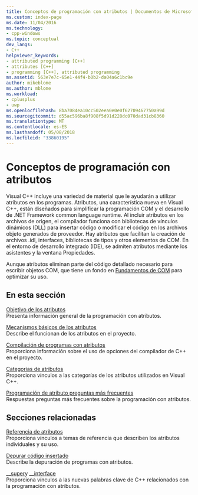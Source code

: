 ```yaml
---
title: Conceptos de programación con atributos | Documentos de Microsoft
ms.custom: index-page
ms.date: 11/04/2016
ms.technology:
- cpp-windows
ms.topic: conceptual
dev_langs:
- C++
helpviewer_keywords:
- attributed programming [C++]
- attributes [C++]
- programming [C++], attributed programming
ms.assetid: 563e7e7c-65e1-44f4-b0b2-da04a6c1bc9e
author: mikeblome
ms.author: mblome
ms.workload:
- cplusplus
- uwp
ms.openlocfilehash: 8ba7084ea10cc502eea0e0e0f62709467750a99d
ms.sourcegitcommit: d55ac596ba8f908f5d91d228dc070dad31cb8360
ms.translationtype: MT
ms.contentlocale: es-ES
ms.lasthandoff: 05/08/2018
ms.locfileid: "33860195"
---
```

# <a name="attributed-programming-concepts"></a>Conceptos de programación con atributos
Visual C++ incluye una variedad de material que le ayudarán a utilizar atributos en los programas. Atributos, una característica nueva en Visual C++, están diseñados para simplificar la programación COM y el desarrollo de .NET Framework common language runtime. Al incluir atributos en los archivos de origen, el compilador funciona con bibliotecas de vínculos dinámicos (DLL) para insertar código o modificar el código en los archivos objeto generados de proveedor. Hay atributos que facilitan la creación de archivos .idl, interfaces, bibliotecas de tipos y otros elementos de COM. En el entorno de desarrollo integrado (IDE), se admiten atributos mediante los asistentes y la ventana Propiedades.  
  
 Aunque atributos eliminan parte del código detallado necesario para escribir objetos COM, que tiene un fondo en [Fundamentos de COM](http://msdn.microsoft.com/library/windows/desktop/ms694363) para optimizar su uso.  
  
## <a name="in-this-section"></a>En esta sección  
 [Objetivo de los atributos](../windows/purpose-of-attributes.md)  
 Presenta información general de la programación con atributos.  
  
 [Mecanismos básicos de los atributos](../windows/basic-mechanics-of-attributes.md)  
 Describe el funcionan de los atributos en el proyecto.  
  
 [Compilación de programas con atributos](../windows/building-an-attributed-program.md)  
 Proporciona información sobre el uso de opciones del compilador de C++ en el proyecto.  
  
 [Categorías de atributos](../windows/attribute-categories.md)  
 Proporciona vínculos a las categorías de los atributos utilizados en Visual C++.  
  
 [Programación de atributo preguntas más frecuentes](../windows/attribute-programming-faq.md)  
 Respuestas preguntas más frecuentes sobre la programación con atributos.  
  
## <a name="related-sections"></a>Secciones relacionadas  
 [Referencia de atributos](../windows/cpp-attributes-reference.md)  
 Proporciona vínculos a temas de referencia que describen los atributos individuales y su uso.  
  
 [Depurar código insertado](/visualstudio/debugger/how-to-debug-injected-code)  
 Describe la depuración de programas con atributos.  
  
 [__super](../cpp/super.md)y [__interface](../cpp/interface.md)  
 Proporciona vínculos a las nuevas palabras clave de C++ relacionados con la programación con atributos.  
  
